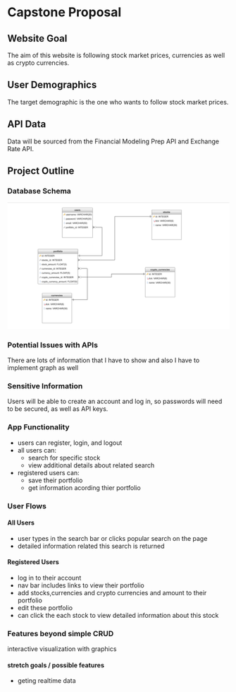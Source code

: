 
# Capstone Proposal

## Website Goal
The aim of this website is following stock market prices, currencies as well as crypto currencies.

## User Demographics 
The target demographic is the one who wants to follow stock market prices.

## API Data
Data will be sourced from the Financial Modeling Prep API and Exchange Rate API.

## Project Outline

### Database Schema
![database schema](Stock_market_schema.png)
### Potential Issues with APIs
There are lots of information that I have to show and also I have to implement graph as well 

### Sensitive Information
Users will be able to create an account and log in, so passwords will need to be secured, as well as API keys.

### App Functionality
* users can register, login, and logout
* all users can:
	* search for specific stock 
	* view additional details about related search
* registered users can:
	*	 save their portfolio
	*  get information acording thier portfolio

### User Flows
#### All Users
* user types in the search bar or clicks popular search on the page
* detailed information related this search is returned

#### Registered Users
* log in to their account
* nav bar includes links to view their portfolio
* add stocks,currencies and crypto currencies and amount to their portfolio
* edit these portfolio
* can click the each stock to view detailed information about this stock 


### Features beyond simple CRUD
interactive visualization with graphics

#### stretch goals / possible features
* geting realtime data

